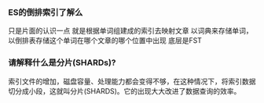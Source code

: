 ### ES的倒排索引了解么
只是片面的认识一点
就是根据单词组建成的索引去映射文章
以词典来存储单词，以倒排表存储这个单词在哪个文章的哪个位置中出现
底层是FST


### 请解释什么是分片(SHARDs)?
索引文件的增加，磁盘容量、处理能力都会变得不够，在这种情况下，将索引数据切分成小段，这就叫分片(SHARDS)。它的出现大大改进了数据查询的效率。